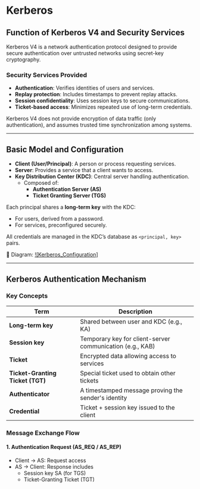 # Kerberos

## Function of Kerberos V4 and Security Services

Kerberos V4 is a network authentication protocol designed to provide secure authentication over untrusted networks using secret-key cryptography.

### Security Services Provided
- **Authentication**: Verifies identities of users and services.
- **Replay protection**: Includes timestamps to prevent replay attacks.
- **Session confidentiality**: Uses session keys to secure communications.
- **Ticket-based access**: Minimizes repeated use of long-term credentials.

Kerberos V4 does not provide encryption of data traffic (only authentication), and assumes trusted time synchronization among systems.

---

## Basic Model and Configuration

- **Client (User/Principal)**: A person or process requesting services.
- **Server**: Provides a service that a client wants to access.
- **Key Distribution Center (KDC)**: Central server handling authentication.
  - Composed of:
    - **Authentication Server (AS)**
    - **Ticket Granting Server (TGS)**

Each principal shares a **long-term key** with the KDC:
- For users, derived from a password.
- For services, preconfigured securely.

All credentials are managed in the KDC’s database as `<principal, key>` pairs.

📌 Diagram: [![Kerberos_Configuration]](https://en.wikipedia.org/wiki/Kerberos_(protocol)#/media/File:Kerberos_protocol.svg)

---

## Kerberos Authentication Mechanism

### Key Concepts

| Term | Description |
|------|-------------|
| **Long-term key** | Shared between user and KDC (e.g., KA) |
| **Session key** | Temporary key for client-server communication (e.g., KAB) |
| **Ticket** | Encrypted data allowing access to services |
| **Ticket-Granting Ticket (TGT)** | Special ticket used to obtain other tickets |
| **Authenticator** | A timestamped message proving the sender's identity |
| **Credential** | Ticket + session key issued to the client |

### Message Exchange Flow

#### 1. Authentication Request (AS_REQ / AS_REP)
- Client → AS: Request access
- AS → Client: Response includes
  - Session key SA (for TGS)
  - Ticket-Granting Ticket (TGT)

